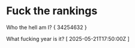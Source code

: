 # Fuck the rankings

Who the hell am I?
{ 34254632 }

What fucking year is it?
[ 2025-05-21T17:50:00Z ]
